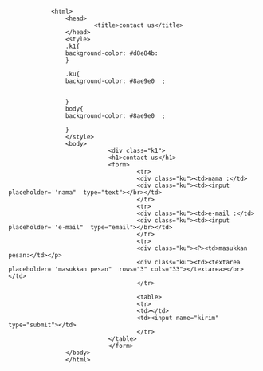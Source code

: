<!DOCTYPE html>
				<html>
					<head>
							<title>contact us</title>
				    </head>
					<style>
					.k1{
					background-color: #d8e84b:
					}
					
					.ku{
					background-color: #8ae9e0  ;
		
				
					}
					body{
					background-color: #8ae9e0  ;
		
					}
					</style>
					<body>
								<div class="k1">
								<h1>contact us</h1>
								<form>
										<tr>
										<div class="ku"><td>nama :</td>
										<div class="ku"><td><input placeholder=''nama"  type="text"></br></td>
										</tr>
										<tr>
										<div class="ku"><td>e-mail :</td>
										<div class="ku"><td><input placeholder=''e-mail"  type="email"></br></td>
										</tr>
										<tr>
										<div class="ku"><P><td>masukkan pesan:</td></p>
										<div class="ku"><td><textarea placeholder=''masukkan pesan"  rows="3" cols="33"></textarea></br></td>
										</tr>
										
										<table>
										<tr>
										<td></td>
										<td><input name="kirim" type="submit"></td>
										</tr>
								</table>
								</form>
					</body>
					</html>
					
